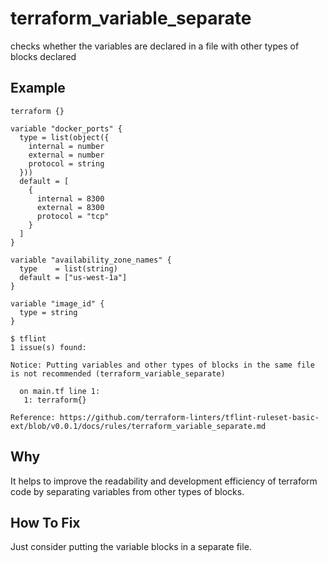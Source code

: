 # terraform_variable_separate

checks whether the variables are declared in a file with other types of blocks declared

## Example

```hcl
terraform {}

variable "docker_ports" {
  type = list(object({
    internal = number
    external = number
    protocol = string
  }))
  default = [
    {
      internal = 8300
      external = 8300
      protocol = "tcp"
    }
  ]
}

variable "availability_zone_names" {
  type    = list(string)
  default = ["us-west-1a"]
}

variable "image_id" {
  type = string
}
```

```
$ tflint
1 issue(s) found:

Notice: Putting variables and other types of blocks in the same file is not recommended (terraform_variable_separate)

  on main.tf line 1:
   1: terraform{}

Reference: https://github.com/terraform-linters/tflint-ruleset-basic-ext/blob/v0.0.1/docs/rules/terraform_variable_separate.md

```

## Why
It helps to improve the readability and development efficiency of terraform code by separating variables from other types of blocks.

## How To Fix
Just consider putting the variable blocks in a separate file.